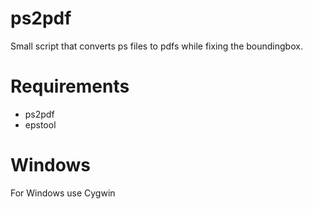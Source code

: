 ps2pdf
======

Small script that converts ps files to pdfs while fixing the boundingbox.

Requirements
============

- ps2pdf
- epstool

Windows
=======

For Windows use Cygwin
